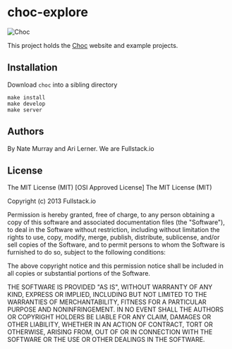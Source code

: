 # choc-explore

![Choc](https://github.com/fullstackio/choc-explore/raw/master/doc/images/parabola-demo-1.gif)

This project holds the [Choc](http://fullstack.io/choc) website and example projects.

## Installation

Download `choc` into a sibling directory

    make install
    make develop
    make server


## Authors

By Nate Murray and Ari Lerner. We are Fullstack.io

## License

The MIT License (MIT)
[OSI Approved License]
The MIT License (MIT)

Copyright (c) 2013 Fullstack.io

Permission is hereby granted, free of charge, to any person obtaining a copy
of this software and associated documentation files (the "Software"), to deal
in the Software without restriction, including without limitation the rights
to use, copy, modify, merge, publish, distribute, sublicense, and/or sell
copies of the Software, and to permit persons to whom the Software is
furnished to do so, subject to the following conditions:

The above copyright notice and this permission notice shall be included in
all copies or substantial portions of the Software.

THE SOFTWARE IS PROVIDED "AS IS", WITHOUT WARRANTY OF ANY KIND, EXPRESS OR
IMPLIED, INCLUDING BUT NOT LIMITED TO THE WARRANTIES OF MERCHANTABILITY,
FITNESS FOR A PARTICULAR PURPOSE AND NONINFRINGEMENT. IN NO EVENT SHALL THE
AUTHORS OR COPYRIGHT HOLDERS BE LIABLE FOR ANY CLAIM, DAMAGES OR OTHER
LIABILITY, WHETHER IN AN ACTION OF CONTRACT, TORT OR OTHERWISE, ARISING FROM,
OUT OF OR IN CONNECTION WITH THE SOFTWARE OR THE USE OR OTHER DEALINGS IN
THE SOFTWARE.
